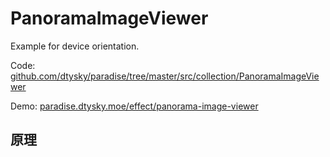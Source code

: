 # PanoramaImageViewer

Example for device orientation.  

Code: [github.com/dtysky/paradise/tree/master/src/collection/PanoramaImageViewer](http://github.com/dtysky/paradise/tree/master/src/collection/PanoramaImageViewer)  

Demo: [paradise.dtysky.moe/effect/panorama-image-viewer](http://paradise.dtysky.moe/effect/panorama-image-viewer)  

## 原理

